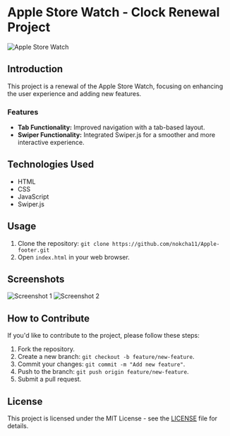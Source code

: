 # Apple Store Watch - Clock Renewal Project

![Apple Store Watch](/path/to/your/image.png)

## Introduction

This project is a renewal of the Apple Store Watch, focusing on enhancing the user experience and adding new features.

### Features

- **Tab Functionality:** Improved navigation with a tab-based layout.
- **Swiper Functionality:** Integrated Swiper.js for a smoother and more interactive experience.

## Technologies Used

- HTML
- CSS
- JavaScript
- Swiper.js

## Usage

1. Clone the repository: `git clone https://github.com/nokcha11/Apple-footer.git`
2. Open `index.html` in your web browser.

## Screenshots

![Screenshot 1](/path/to/screenshot1.png)
![Screenshot 2](/path/to/screenshot2.png)

## How to Contribute

If you'd like to contribute to the project, please follow these steps:

1. Fork the repository.
2. Create a new branch: `git checkout -b feature/new-feature`.
3. Commit your changes: `git commit -m "Add new feature"`.
4. Push to the branch: `git push origin feature/new-feature`.
5. Submit a pull request.

## License

This project is licensed under the MIT License - see the [LICENSE](LICENSE) file for details.